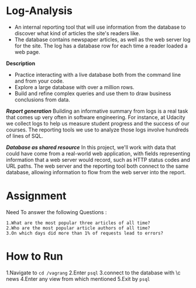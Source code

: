 # Log-Analysis
* An internal reporting tool that will use information from the database to discover what kind of articles the site's readers like.
* The database contains newspaper articles, as well as the web server log for the site. The log has a database row for each time a reader loaded a web page. 

**Description**
* Practice interacting with a live database both from the command line and from your code.
* Explore a large database with over a million rows.
* Build and refine complex queries and use them to draw business conclusions from data.

***Report generation***
Building an informative summary from logs is a real task that comes up very often in software engineering. For instance, at Udacity we collect logs to help us measure student progress and the success of our courses. The reporting tools we use to analyze those logs involve hundreds of lines of SQL.

***Database as shared resource***
In this project, we'll work with data that could have come from a real-world web application, with fields representing information that a web server would record, such as HTTP status codes and URL paths. The web server and the reporting tool both connect to the same database, allowing information to flow from the web server into the report.

# Assignment

Need To answer the following Questions :

    1.What are the most popular three articles of all time?
    2.Who are the most popular article authors of all time?
    3.On which days did more than 1% of requests lead to errors?

# How to Run

   1.Navigate to ```cd /vagrang```
   2.Enter ```psql```
   3.connect to the database with \c news
   4.Enter any view from which mentioned
   5.Exit by ```psql```
